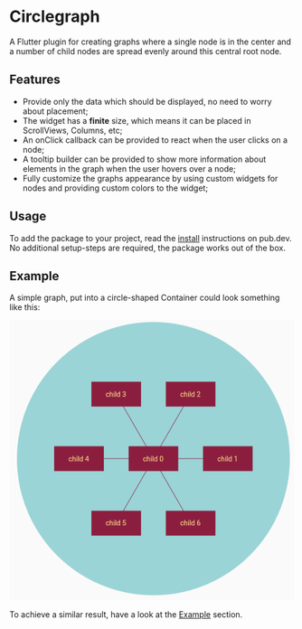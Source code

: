 # Circlegraph

A Flutter plugin for creating graphs where a single node is in the center and a number of child nodes are spread evenly around this central root node.

## Features

- Provide only the data which should be displayed, no need to worry about placement;
- The widget has a **finite** size, which means it can be placed in ScrollViews, Columns, etc;
- An onClick callback can be provided to react when the user clicks on a node;
- A tooltip builder can be provided to show more information about elements in the graph when the user hovers over a node;
- Fully customize the graphs appearance by using custom widgets for nodes and providing custom colors to the widget;

## Usage

To add the package to your project, read the [install](https://pub.dev/packages/circlegraph/install) instructions on pub.dev. No additional setup-steps are required, the package works out of the box.

## Example

A simple graph, put into a circle-shaped Container could look something like this: 

![alt text](https://raw.githubusercontent.com/herrytco/circlegraph/main/.assets/sample_graph_image.png "Example of a graph created with the Circlegraph package")

To achieve a similar result, have a look at the [Example](https://pub.dev/packages/circlegraph/example) section. 
